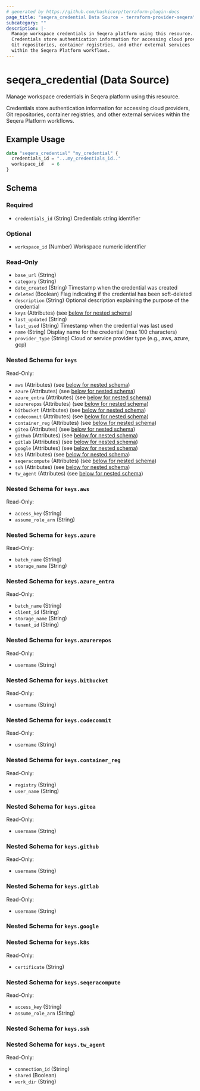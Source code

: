 ```yaml
---
# generated by https://github.com/hashicorp/terraform-plugin-docs
page_title: "seqera_credential Data Source - terraform-provider-seqera"
subcategory: ""
description: |-
  Manage workspace credentials in Seqera platform using this resource.
  Credentials store authentication information for accessing cloud providers,
  Git repositories, container registries, and other external services
  within the Seqera Platform workflows.
---
```


# seqera_credential (Data Source)

Manage workspace credentials in Seqera platform using this resource.

Credentials store authentication information for accessing cloud providers,
Git repositories, container registries, and other external services
within the Seqera Platform workflows.

## Example Usage

```terraform
data "seqera_credential" "my_credential" {
  credentials_id = "...my_credentials_id.."
  workspace_id   = 6
}
```

<!-- schema generated by tfplugindocs -->
## Schema

### Required

- `credentials_id` (String) Credentials string identifier

### Optional

- `workspace_id` (Number) Workspace numeric identifier

### Read-Only

- `base_url` (String)
- `category` (String)
- `date_created` (String) Timestamp when the credential was created
- `deleted` (Boolean) Flag indicating if the credential has been soft-deleted
- `description` (String) Optional description explaining the purpose of the credential
- `keys` (Attributes) (see [below for nested schema](#nestedatt--keys))
- `last_updated` (String)
- `last_used` (String) Timestamp when the credential was last used
- `name` (String) Display name for the credential (max 100 characters)
- `provider_type` (String) Cloud or service provider type (e.g., aws, azure, gcp)

<a id="nestedatt--keys"></a>
### Nested Schema for `keys`

Read-Only:

- `aws` (Attributes) (see [below for nested schema](#nestedatt--keys--aws))
- `azure` (Attributes) (see [below for nested schema](#nestedatt--keys--azure))
- `azure_entra` (Attributes) (see [below for nested schema](#nestedatt--keys--azure_entra))
- `azurerepos` (Attributes) (see [below for nested schema](#nestedatt--keys--azurerepos))
- `bitbucket` (Attributes) (see [below for nested schema](#nestedatt--keys--bitbucket))
- `codecommit` (Attributes) (see [below for nested schema](#nestedatt--keys--codecommit))
- `container_reg` (Attributes) (see [below for nested schema](#nestedatt--keys--container_reg))
- `gitea` (Attributes) (see [below for nested schema](#nestedatt--keys--gitea))
- `github` (Attributes) (see [below for nested schema](#nestedatt--keys--github))
- `gitlab` (Attributes) (see [below for nested schema](#nestedatt--keys--gitlab))
- `google` (Attributes) (see [below for nested schema](#nestedatt--keys--google))
- `k8s` (Attributes) (see [below for nested schema](#nestedatt--keys--k8s))
- `seqeracompute` (Attributes) (see [below for nested schema](#nestedatt--keys--seqeracompute))
- `ssh` (Attributes) (see [below for nested schema](#nestedatt--keys--ssh))
- `tw_agent` (Attributes) (see [below for nested schema](#nestedatt--keys--tw_agent))

<a id="nestedatt--keys--aws"></a>
### Nested Schema for `keys.aws`

Read-Only:

- `access_key` (String)
- `assume_role_arn` (String)


<a id="nestedatt--keys--azure"></a>
### Nested Schema for `keys.azure`

Read-Only:

- `batch_name` (String)
- `storage_name` (String)


<a id="nestedatt--keys--azure_entra"></a>
### Nested Schema for `keys.azure_entra`

Read-Only:

- `batch_name` (String)
- `client_id` (String)
- `storage_name` (String)
- `tenant_id` (String)


<a id="nestedatt--keys--azurerepos"></a>
### Nested Schema for `keys.azurerepos`

Read-Only:

- `username` (String)


<a id="nestedatt--keys--bitbucket"></a>
### Nested Schema for `keys.bitbucket`

Read-Only:

- `username` (String)


<a id="nestedatt--keys--codecommit"></a>
### Nested Schema for `keys.codecommit`

Read-Only:

- `username` (String)


<a id="nestedatt--keys--container_reg"></a>
### Nested Schema for `keys.container_reg`

Read-Only:

- `registry` (String)
- `user_name` (String)


<a id="nestedatt--keys--gitea"></a>
### Nested Schema for `keys.gitea`

Read-Only:

- `username` (String)


<a id="nestedatt--keys--github"></a>
### Nested Schema for `keys.github`

Read-Only:

- `username` (String)


<a id="nestedatt--keys--gitlab"></a>
### Nested Schema for `keys.gitlab`

Read-Only:

- `username` (String)


<a id="nestedatt--keys--google"></a>
### Nested Schema for `keys.google`


<a id="nestedatt--keys--k8s"></a>
### Nested Schema for `keys.k8s`

Read-Only:

- `certificate` (String)


<a id="nestedatt--keys--seqeracompute"></a>
### Nested Schema for `keys.seqeracompute`

Read-Only:

- `access_key` (String)
- `assume_role_arn` (String)


<a id="nestedatt--keys--ssh"></a>
### Nested Schema for `keys.ssh`


<a id="nestedatt--keys--tw_agent"></a>
### Nested Schema for `keys.tw_agent`

Read-Only:

- `connection_id` (String)
- `shared` (Boolean)
- `work_dir` (String)
